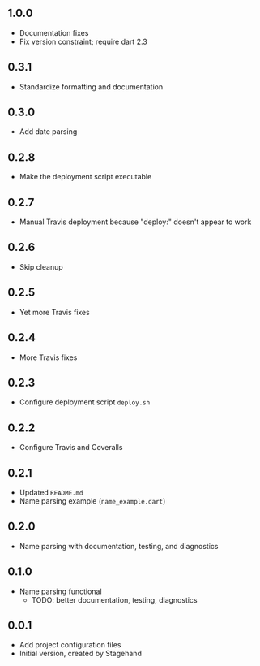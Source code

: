 ## 1.0.0

- Documentation fixes
- Fix version constraint; require dart 2.3

## 0.3.1

- Standardize formatting and documentation

## 0.3.0

- Add date parsing

## 0.2.8

- Make the deployment script executable

## 0.2.7

- Manual Travis deployment because "deploy:" doesn't appear to work

## 0.2.6

- Skip cleanup 

## 0.2.5

- Yet more Travis fixes

## 0.2.4

- More Travis fixes

## 0.2.3

- Configure deployment script `deploy.sh`

## 0.2.2

- Configure Travis and Coveralls

## 0.2.1

- Updated `README.md`
- Name parsing example (`name_example.dart`)

## 0.2.0

- Name parsing with documentation, testing, and diagnostics

## 0.1.0

- Name parsing functional
    - TODO: better documentation, testing, diagnostics

## 0.0.1

- Add project configuration files
- Initial version, created by Stagehand
